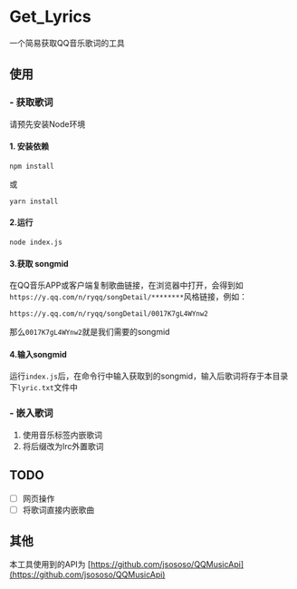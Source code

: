 # Get_Lyrics
一个简易获取QQ音乐歌词的工具

## 使用
### - 获取歌词
请预先安装Node环境
#### 1. 安装依赖

```
npm install
```
或
```
yarn install
```
#### 2.运行
```
node index.js
```
#### 3.获取 songmid
在QQ音乐APP或客户端复制歌曲链接，在浏览器中打开，会得到如`https://y.qq.com/n/ryqq/songDetail/********`风格链接，例如：
```
https://y.qq.com/n/ryqq/songDetail/0017K7gL4WYnw2
```
那么`0017K7gL4WYnw2`就是我们需要的songmid
#### 4.输入songmid
运行`index.js`后，在命令行中输入获取到的songmid，输入后歌词将存于本目录下`lyric.txt`文件中
### - 嵌入歌词
1. 使用音乐标签内嵌歌词
1. 将后缀改为lrc外置歌词

## TODO
- [ ] 网页操作
- [ ] 将歌词直接内嵌歌曲
## 其他
本工具使用到的API为 [https://github.com/jsososo/QQMusicApi](https://github.com/jsososo/QQMusicApi)
